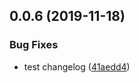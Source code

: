 ## 0.0.6 (2019-11-18)


### Bug Fixes

* test changelog ([41aedd4](https://github.com/pierangelo/obiee/commit/41aedd4590fe0ba8f85e6c72fe48cf79ff0d3897))



